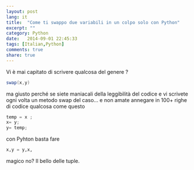 ```yaml
---
layout: post
lang: it
title:  "Come ti swappo due variabili in un colpo solo con Python"
excerpt: ""
category: Python
date:   2014-09-01 22:45:33
tags: [Italian,Python]
comments: true
share: true
---
```


Vi è mai capitato di scrivere qualcosa del genere ?
```java
swap(x,y) 
```

ma giusto perché se siete maniacali della leggibilità del codice e vi scrivete ogni volta un metodo swap del caso... e non amate annegare in 100+ righe di codice qualcosa come questo

```java
temp = x ;
x= y;
y= temp;
``` 
con Pyhton basta fare 

```python
x,y = y,x, 
``` 

magico no? Il bello delle tuple.
